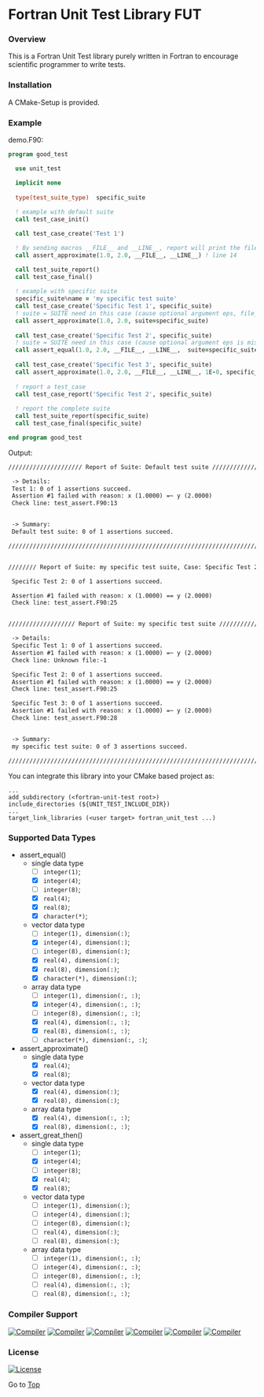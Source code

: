 # Fortran Unit Test Library FUT

### Overview
This is a Fortran Unit Test library purely written in Fortran to encourage scientific programmer to write tests.

### Installation
A CMake-Setup is provided.

### Example

demo.F90:
```fortran
program good_test

  use unit_test

  implicit none
  
  type(test_suite_type)  specific_suite
  
  ! example with default suite
  call test_case_init()

  call test_case_create('Test 1')

  ! By sending macros __FILE__ and __LINE__, report will print the file and line number where assertion fails.
  call assert_approximate(1.0, 2.0, __FILE__, __LINE__) ! line 14

  call test_suite_report()
  call test_case_final()
  
  ! example with specific suite
  specific_suite%name = 'my specific test suite'
  call test_case_create('Specific Test 1', specific_suite)
  ! suite = SUITE need in this case (cause optional argument eps, file_name, line_number is missing)
  call assert_approximate(1.0, 2.0, suite=specific_suite)
  
  call test_case_create('Specific Test 2', specific_suite)
  ! suite = SUITE need in this case (cause optional argument eps is missing)
  call assert_equal(1.0, 2.0, __FILE__, __LINE__,  suite=specific_suite)
  
  call test_case_create('Specific Test 3', specific_suite)
  call assert_approximate(1.0, 2.0, __FILE__, __LINE__, 1E-0, specific_suite)
  
  ! report a test_case
  call test_case_report('Specific Test 2', specific_suite)
  
  ! report the complete suite
  call test_suite_report(specific_suite)
  call test_case_final(specific_suite)

end program good_test
```

Output:
```txt
///////////////////// Report of Suite: Default test suite ///////////////////////

 -> Details:
 Test 1: 0 of 1 assertions succeed.
 Assertion #1 failed with reason: x (1.0000) =~ y (2.0000)
 Check line: test_assert.F90:13


 -> Summary:
 Default test suite: 0 of 1 assertions succeed.

////////////////////////////////////////////////////////////////////////////////


//////// Report of Suite: my specific test suite, Case: Specific Test 2 /////////

 Specific Test 2: 0 of 1 assertions succeed.

 Assertion #1 failed with reason: x (1.0000) == y (2.0000)
 Check line: test_assert.F90:25


/////////////////// Report of Suite: my specific test suite /////////////////////

 -> Details:
 Specific Test 1: 0 of 1 assertions succeed.
 Assertion #1 failed with reason: x (1.0000) =~ y (2.0000)
 Check line: Unknown file:-1

 Specific Test 2: 0 of 1 assertions succeed.
 Assertion #1 failed with reason: x (1.0000) == y (2.0000)
 Check line: test_assert.F90:25

 Specific Test 3: 0 of 1 assertions succeed.
 Assertion #1 failed with reason: x (1.0000) =~ y (2.0000)
 Check line: test_assert.F90:28


 -> Summary:
 my specific test suite: 0 of 3 assertions succeed.

////////////////////////////////////////////////////////////////////////////////
```

You can integrate this library into your CMake based project as:

```
...
add_subdirectory (<fortran-unit-test root>)
include_directories (${UNIT_TEST_INCLUDE_DIR})
...
target_link_libraries (<user target> fortran_unit_test ...)
```

### Supported Data Types
+ assert_equal()
  + single data type
    * [ ] `integer(1)`;
    * [x] `integer(4)`;
    * [ ] `integer(8)`;
    * [x] `real(4)`;
    * [x] `real(8)`;
    * [x] `character(*)`;
  + vector data type
    * [ ] `integer(1), dimension(:)`;
    * [x] `integer(4), dimension(:)`;
    * [ ] `integer(8), dimension(:)`;
    * [x] `real(4), dimension(:)`;
    * [x] `real(8), dimension(:)`;
    * [x] `character(*), dimension(:)`;
  + array data type
    * [ ] `integer(1), dimension(:, :)`;
    * [x] `integer(4), dimension(:, :)`;
    * [ ] `integer(8), dimension(:, :)`;
    * [x] `real(4), dimension(:, :)`;
    * [x] `real(8), dimension(:, :)`;
    * [ ] `character(*), dimension(:, :)`;
+ assert_approximate()
  + single data type
    * [x] `real(4)`;
    * [x] `real(8)`;
  + vector data type
    * [x] `real(4), dimension(:)`;
    * [x] `real(8), dimension(:)`;
  + array data type
    * [x] `real(4), dimension(:, :)`;
    * [x] `real(8), dimension(:, :)`;
+ assert_great_then()
  + single data type
    * [ ] `integer(1)`;
    * [x] `integer(4)`;
    * [ ] `integer(8)`;
    * [x] `real(4)`;
    * [x] `real(8)`;
  + vector data type
    * [ ] `integer(1), dimension(:)`;
    * [ ] `integer(4), dimension(:)`;
    * [ ] `integer(8), dimension(:)`;
    * [ ] `real(4), dimension(:)`;
    * [ ] `real(8), dimension(:)`;
  + array data type
    * [ ] `integer(1), dimension(:, :)`;
    * [ ] `integer(4), dimension(:, :)`;
    * [ ] `integer(8), dimension(:, :)`;
    * [ ] `real(4), dimension(:, :)`;
    * [ ] `real(8), dimension(:, :)`;

### Compiler Support

[![Compiler](https://img.shields.io/badge/GNU-v4.8.5+-brightgreen.svg)]()
[![Compiler](https://img.shields.io/badge/PGI-v18.4+-brightgreen.svg)]()
[![Compiler](https://img.shields.io/badge/Intel-v17.0.2.187+-brightgreen.svg)]()
[![Compiler](https://img.shields.io/badge/IBM%20XL-not%20tested-yellow.svg)]()
[![Compiler](https://img.shields.io/badge/g95-not%20tested-yellow.svg)]()
[![Compiler](https://img.shields.io/badge/NAG-not%20tested-yellow.svg)]()

### License
[![License](https://img.shields.io/badge/license-MIT-brightgreen.svg)]()

Go to [Top](#top)
